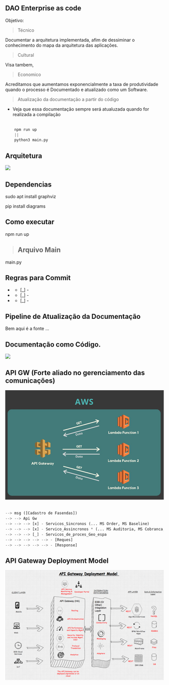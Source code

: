 ## DAO Enterprise as code

Objetivo: 

> Técnico

Documentar a arquitetura implementada, afim de dessiminar o conhecimento do mapa da arquitetura das aplicações.

> Cultural

Visa tambem, 

> Economico

Acreditamos que aumentamos exponencialmente a taxa de produtividade quando o processo é Documentado e atualizado como um Software.

> Atualização da documentação a partir do código

* Veja que essa documentação sempre será atualuzada quando for realizada a compilação

```python

    npm run up
    ||
    python3 main.py

```
## Arquitetura

![](./main.png)


## Dependencias

sudo apt install graphviz

pip install diagrams

## Como executar

npm run up

> ## Arquivo Main

 main.py

## Regras para Commit

* - [_] - 
* - [_] - 
* - [_] -

## Pipeline de Atualização da Documentação

Bem aqui é a fonte ...

## Documentação como Código.

![](./diagram.png)

## API GW (Forte aliado no gerenciamento das comunicações)

![](./img/api-gw-diagram.jpeg)

```python

--> msg ([Cadastro de Fasendas])
--> --> Api Gw 
--> --> --> [x] - Servicos_Sincronos (... MS Order, MS Baseline)
--> --> --> [x] - Servico_Assincronos * (... MS Auditoria, MS Cobranca, MS * Reports)
--> --> --> [_] - Servicos_de_proces_Geo_espa
--> --> --> --> --> - [Reques]
--> --> --> --> --> - [Response]
```

## API Gateway Deployment Model

![](./img/api-gw-deployment-model.png)